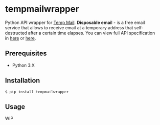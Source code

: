 # tempmailwrapper

Python API wrapper for [Temp Mail][tempmail-website]. **Disposable email** - is a free email service that allows to receive email at a temporary address that self-destructed after a certain time elapses. You can view full API specification in [here][tempmail-api] or [here][rapidapi].


## Prerequisites
- Python 3.X


## Installation
    $ pip install tempmailwrapper

## Usage
WIP
    



[tempmail-website]: <https://temp-mail.org/>
[tempmail-api]: <temp-mail.org/en/api/>
[rapidapi]: <rapidapi.com/Privatix/api/temp-mail>
